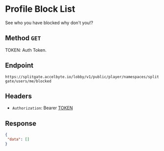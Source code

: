 # Profile Block List

See who you have blocked why don't you!?

## Method `GET`

TOKEN: Auth Token.  

## Endpoint

`https://splitgate.accelbyte.io/lobby/v1/public/player/namespaces/splitgate/users/me/blocked`

## Headers

- `Authorization`: Bearer [TOKEN](../Auth/Auth%20Token.md)

## Response 

```json
{
 "data": []
}
```
